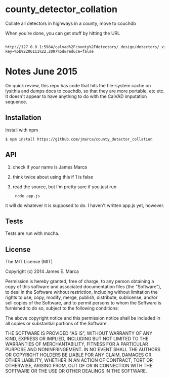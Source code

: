 # county_detector_collation

  Collate all detectors in highways in a county, move to couchdb

  When you're done, you can get stuff by hitting the URL

      http://127.0.0.1:5984/calvad%2Fcounty%2Fdetectors/_design/detectors/_view/fips_year?key=%5b%2206111%22,2007%5d&reduce=false


# Notes June 2015

On quick review, this repo has code that hits the file-system cache on
lysithia and dumps docs to couchdb, so that they are more portable,
etc etc.  It doesn't appear to have anything to do with the CalVAD
imputation sequence.

## Installation

  Install with npm

    $ npm install https://github.com/jmarca/county_detector_collation

## API

1. check if your name is James Marca
2. think twice about using this if 1 is false
3. read the source, but I'm pretty sure if you just run

        node app.js

it will do whatever it is supposed to do.  I haven't written app.js
yet, however.

## Tests

Tests are run with mocha.


## License

  The MIT License (MIT)

  Copyright (c) 2014 James E. Marca

  Permission is hereby granted, free of charge, to any person obtaining a copy
  of this software and associated documentation files (the "Software"), to deal
  in the Software without restriction, including without limitation the rights
  to use, copy, modify, merge, publish, distribute, sublicense, and/or sell
  copies of the Software, and to permit persons to whom the Software is
  furnished to do so, subject to the following conditions:

  The above copyright notice and this permission notice shall be included in
  all copies or substantial portions of the Software.

  THE SOFTWARE IS PROVIDED "AS IS", WITHOUT WARRANTY OF ANY KIND, EXPRESS OR
  IMPLIED, INCLUDING BUT NOT LIMITED TO THE WARRANTIES OF MERCHANTABILITY,
  FITNESS FOR A PARTICULAR PURPOSE AND NONINFRINGEMENT. IN NO EVENT SHALL THE
  AUTHORS OR COPYRIGHT HOLDERS BE LIABLE FOR ANY CLAIM, DAMAGES OR OTHER
  LIABILITY, WHETHER IN AN ACTION OF CONTRACT, TORT OR OTHERWISE, ARISING FROM,
  OUT OF OR IN CONNECTION WITH THE SOFTWARE OR THE USE OR OTHER DEALINGS IN
  THE SOFTWARE.
